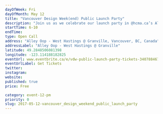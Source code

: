 ```yaml
---
dayOfWeek: Fri
dayOfMonth: May 12
title: "Vancouver Design Week(end) Public Launch Party"
description: "Join us as we celebrate our launch party in @hcma.ca’s Alley-Oop Friday May 12 and help us kick off Vancouver Design Week(end)! <strong>Tickets are free, but admission is limited.</strong>"
startTime: 6-10
endTime: 
type: Open Call
address: "Alley Oop - West Hastings @ Granville, Vancouver, BC, Canada"
addressLabel: "Alley Oop - West Hastings @ Granville"
latitude: 49.2848506081398
longitude: -123.114188182825
eventUrl: www.eventbrite.ca/e/vdw-public-launch-party-tickets-34078846748
eventUrlLabel: Get Tickets
twitter: 
instagram: 
website: 
published: true
price: Free

category: event-12-pm
priority: 0
slug: 2017-05-12-vancouver_design_weekend_public_launch_party
---
```

